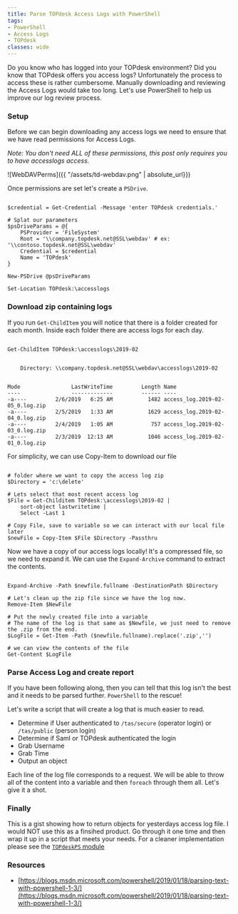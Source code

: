 ```yaml
---
title: Parse TOPdesk Access Logs with PowerShell
tags:
- PowerShell
- Access Logs
- TOPdesk
classes: wide
---
```


Do you know who has logged into your TOPdesk environment? Did you know that TOPdesk offers you access logs? Unfortunately the process to access these is rather cumbersome. Manually downloading and reviewing the Access Logs would take too long. Let's use PowerShell to help us improve our log review process.

### Setup

Before we can begin downloading any access logs we need to ensure that we have read permissions for Access Logs.

*Note: You don't need ALL of these permissions, this post only requires you to have accesslogs access.*

![WebDAVPerms]({{ "/assets/td-webdav.png" | absolute_url}})

Once permissions are set let's create a `PSDrive`.

```

$credential = Get-Credential -Message 'enter TOPdesk credentials.'

# Splat our parameters
$psDriveParams = @{
    PSProvider = 'FileSystem'
    Root = '\\company.topdesk.net@SSL\webdav' # ex: '\\contoso.topdesk.net@SSL\webdav'
    Credential = $credential
    Name = 'TOPdesk'
}

New-PSDrive @psDriveParams

Set-Location TOPdesk:\accesslogs

```

### Download zip containing logs

If you run `Get-ChildItem` you will notice that there is a folder created for each month. Inside each folder there are access logs for each day.

```

Get-ChildItem TOPdesk:\accesslogs\2019-02


    Directory: \\company.topdesk.net@SSL\webdav\accesslogs\2019-02


Mode                LastWriteTime         Length Name
----                -------------         ------ ----
-a----         2/6/2019   6:25 AM           1482 access_log.2019-02-05_0.log.zip
-a----         2/5/2019   1:33 AM           1629 access_log.2019-02-04_0.log.zip
-a----         2/4/2019   1:05 AM            757 access_log.2019-02-03_0.log.zip
-a----         2/3/2019  12:13 AM           1046 access_log.2019-02-01_0.log.zip

```

For simplicity, we can use Copy-Item to download our file

```

# folder where we want to copy the access log zip
$Directory = 'c:\delete'

# Lets select that most recent access log
$File = Get-Childitem TOPdesk:\accesslogs\2019-02 |
    sort-object lastwritetime |
    Select -Last 1

# Copy File, save to variable so we can interact with our local file later
$newFile = Copy-Item $File $Directory -Passthru
```

Now we have a copy of our access logs locally! It's a compressed file, so we need to expand it. We can use the `Expand-Archive` command to extract the contents.

```

Expand-Archive -Path $newfile.fullname -DestinationPath $Directory

# Let's clean up the zip file since we have the log now.
Remove-Item $NewFile

# Put the newly created file into a variable
# The name of the log is that same as $Newfile, we just need to remove the .zip from the end.
$LogFile = Get-Item -Path ($newfile.fullname).replace('.zip','')

# we can view the contents of the file
Get-Content $LogFile
```

### Parse Access Log and create report

If you have been following along, then you can tell that this log isn't the best and it needs to be parsed further. `PowerShell` to the rescue!

Let's write a script that will create a log that is much easier to read.

* Determine if User authenticated to `/tas/secure` (operator login) or `/tas/public` (person login)
* Determine if Saml or TOPdesk authenticated the login
* Grab Username
* Grab Time
* Output an object

Each line of the log file corresponds to a request. We will be able to throw all of the content into a variable and then `foreach` through them all. Let's give it a shot.

### Finally

This is a gist showing how to return objects for yesterdays access log file. I would NOT use this as a finsihed product. Go through it one time and then wrap it up in a script that meets your needs. For a cleaner implementation please see the [`TOPdeskPS` module](https://github.com/andrewpla/topdeskps)


<script src="https://gist.github.com/AndrewPla/23080ccc157a82a750f48a629914ddc5.js"></script>

### Resources

* [https://blogs.msdn.microsoft.com/powershell/2019/01/18/parsing-text-with-powershell-1-3/](https://blogs.msdn.microsoft.com/powershell/2019/01/18/parsing-text-with-powershell-1-3/)
